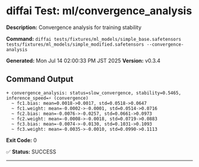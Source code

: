 # diffai Test: ml/convergence_analysis

**Description:** Convergence analysis for training stability

**Command:** `diffai tests/fixtures/ml_models/simple_base.safetensors tests/fixtures/ml_models/simple_modified.safetensors --convergence-analysis`

**Generated:** Mon Jul 14 02:00:33 PM JST 2025
**Version:** v0.3.4

## Command Output

```
+ convergence_analysis: status=slow_convergence, stability=0.5465, inference_speed=⚡ (convergence)
  ~ fc1.bias: mean=0.0018->0.0017, std=0.0518->0.0647
  ~ fc1.weight: mean=-0.0002->-0.0001, std=0.0514->0.0716
  ~ fc2.bias: mean=-0.0076->-0.0257, std=0.0661->0.0973
  ~ fc2.weight: mean=-0.0008->-0.0018, std=0.0719->0.0883
  ~ fc3.bias: mean=-0.0074->-0.0130, std=0.1031->0.1093
  ~ fc3.weight: mean=-0.0035->-0.0010, std=0.0990->0.1113
```

**Exit Code:** 0

✅ **Status:** SUCCESS

---
